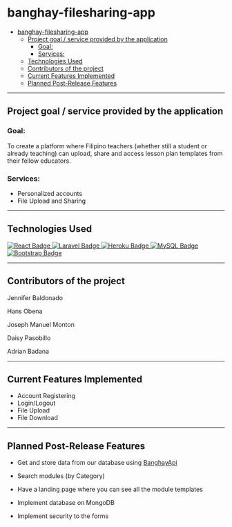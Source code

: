 ﻿# banghay-filesharing-app
- [banghay-filesharing-app](#banghay-filesharing-app)
  - [Project goal / service provided by the application](#project-goal--service-provided-by-the-application)
    - [Goal:](#goal)
    - [Services:](#services)
  - [Technologies Used](#technologies-used)
  - [Contributors of the project](#contributors-of-the-project)
  - [Current Features Implemented](#current-features-implemented)
  - [Planned Post-Release Features](#planned-post-release-features)

<hr>

## Project goal / service provided by the application 
### Goal:
To create a platform where Filipino teachers (whether still a student or already teaching) can upload, share and access lesson plan templates from their fellow educators.

### Services:
- Personalized accounts
- File Upload and Sharing
<hr>

## Technologies Used

<div id="badges">
  <a href="https://reactjs.org/">
    <img src="https://img.shields.io/badge/React-blue?style=for-the-badge&logo=react&logoColor=white" alt="React Badge"/>
  </a>
  <a href="https://laravel.com/">
    <img src="https://img.shields.io/badge/Laravel-red?style=for-the-badge&logo=laravel&logoColor=white" alt="Laravel Badge"/>
  </a>
  <a href="https://www.heroku.com/">
    <img src="https://img.shields.io/badge/Heroku-blue?style=for-the-badge&logo=heroku&logoColor=white" alt="Heroku Badge"/>
  </a>
  <a href="https://www.mysql.com/">
    <img src="https://img.shields.io/badge/MySQL-orange?style=for-the-badge&logo=mysql&logoColor=white" alt="MySQL Badge"/>
  </a>
  <a href="https://getbootstrap.com/">
    <img src="https://img.shields.io/badge/Bootstrap-blue?style=for-the-badge&logo=bootstrap&logoColor=white" alt="Bootstrap Badge"/>
  </a>
</div>  
<hr>

## Contributors of the project

Jennifer Baldonado

Hans Obena

Joseph Manuel Monton

Daisy Pasobillo

Adrian Badana

<hr>

## Current Features Implemented

- Account Registering
- Login/Logout
- File Upload
- File Download

<hr>

## Planned Post-Release Features 

- Get and store data from our database using <a href="https://github.com/JMontskie/banghay_api">BanghayApi</a>

- Search modules (by Category)

- Have a landing page where you can see all the module templates

- Implement database on MongoDB

- Implement security to the forms

